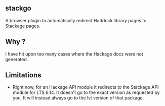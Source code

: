 stackgo
---------

A browser plugin to automatically redirect Haddock library pages to Stackage pages. 

Why ?
------

I have hit upon too many cases where the Hackage docs were not generated.

Limitations
--------------

* Right now, for an Hackage API module it redirects to the Stackage API module for LTS 6.14. It doesn't go to the exact version as requested by you. It will instead always go to the lst version of that package.

